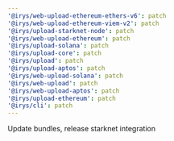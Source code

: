 ```yaml
---
'@irys/web-upload-ethereum-ethers-v6': patch
'@irys/web-upload-ethereum-viem-v2': patch
'@irys/upload-starknet-node': patch
'@irys/web-upload-ethereum': patch
'@irys/upload-solana': patch
'@irys/upload-core': patch
'@irys/upload': patch
'@irys/upload-aptos': patch
'@irys/web-upload-solana': patch
'@irys/web-upload': patch
'@irys/web-upload-aptos': patch
'@irys/upload-ethereum': patch
'@irys/cli': patch
---
```


Update bundles, release starknet integration
